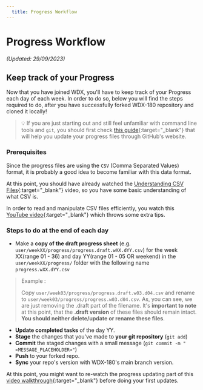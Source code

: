 ```yaml
---
  title: Progress Workflow
---
```


# Progress Workflow

_(Updated: 29/09/2023)_

## Keep track of your Progress

  Now that you have joined WDX, you'll have to keep track of your Progress each day of each week. In order to do so, below you will find the steps required to do, after you have successfully forked WDX-180 repository and cloned it locally!

> 💡 If you are just starting out and still feel unfamiliar with command line tools and `git`, you should first check [this guide](../curriculum/how_to_update_your_progress/index.md){:target="_blank"} that will help you update your progress files through GitHub's website.

### Prerequisites

  Since the progress files are using the `CSV` (Comma Separated Values) format, it is probably a good idea to become familiar with this data format.

  At this point, you should have already watched the [Understanding CSV Files](https://www.youtube.com/watch?v=UofTplCVkYI){:target="_blank"} video, so you have some basic understanding of what CSV is. 

  In order to read and manipulate CSV files efficiently, you watch this [YouTube video](https://www.youtube.com/watch?v=6biPbWK2Mtw){:target="_blank"} which throws some extra tips. 

### Steps to do at the end of each day

  - Make a **copy of the draft progress sheet** (e.g. `user/weekXX/progress/progress.draft.wXX.dYY.csv`) for the week XX(range 01 - 36) and day YY(range 01 - 05 OR weekend)  in the `user/weekXX/progress/` folder with the following name `progress.wXX.dYY.csv`
  > Example : 
  >
  > Copy `user/week03/progress/progress.draft.w03.d04.csv` and rename to  `user/week03/progress/progress.w03.d04.csv`.
  > As, you can see, we are just removing the .draft part of the filename. It's **important to note** at this point, that the **.draft version** of these files should remain intact. **You should neither delete/update or rename these files**.
  - **Update completed tasks** of the day YY.
  - **Stage** the changes that you've made to **your git repository** (`git add`)
  - **Commit** the staged changes with a small message (`git commit -m "<MESSAGE_PLACEHOLDER>"`)
  - **Push** to your forked repo.
  - **Sync** your repo's version with WDX-180's main branch version.

  At this point, you might want to re-watch the progress updating part of this [video walkthrough](https://youtu.be/S9Qg3Ltf__c?t=811){:target="_blank"} before doing your first updates.